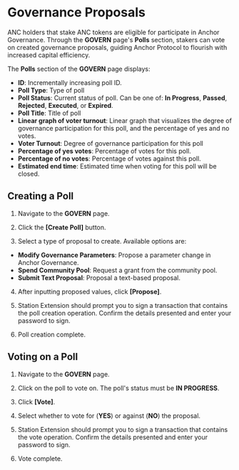 # Governance Proposals

ANC holders that stake ANC tokens are eligible for participate in Anchor Governance. Through the **GOVERN** page's **Polls** section, stakers can vote on created governance proposals, guiding Anchor Protocol to flourish with increased capital efficiency. 

The **Polls** section of the **GOVERN** page displays: 

* **ID**: Incrementally increasing poll ID. 
* **Poll Type**: Type of poll 
* **Poll Status**: Current status of poll. Can be one of: **In Progress**, **Passed**, **Rejected**, **Executed**, or **Expired**. 
* **Poll Title**: Title of poll 
* **Linear graph of voter turnout**: Linear graph that visualizes the degree of governance participation for this poll, and the percentage of yes and no votes. 
* **Voter Turnout**: Degree of governance participation for this poll 
* **Percentage of yes votes**: Percentage of votes for this poll. 
* **Percentage of no votes**: Percentage of votes against this poll. 
* **Estimated end time**: Estimated time when voting for this poll will be closed.

## Creating a Poll

1. Navigate to the **GOVERN** page.



2. Click the **\[Create Poll\]** button.



3. Select a type of proposal to create. Available options are:

* **Modify Governance Parameters**: Propose a parameter change in Anchor Governance.
* **Spend Community Pool**: Request a grant from the community pool.
* **Submit Text Proposal**: Proposal a text-based proposal.



4. After inputting proposed values, click **\[Propose\]**.



5. Station Extension should prompt you to sign a transaction that contains the poll creation operation. Confirm the details presented and enter your password to sign.



6. Poll creation complete.



## Voting on a Poll

1. Navigate to the **GOVERN** page.



2. Click on the poll to vote on. The poll's status must be **IN PROGRESS**.



3. Click **\[Vote\]**.



4. Select whether to vote for \(**YES**\) or against \(**NO**\) the proposal.



5. Station Extension should prompt you to sign a transaction that contains the vote operation. Confirm the details presented and enter your password to sign.



6. Vote complete.

